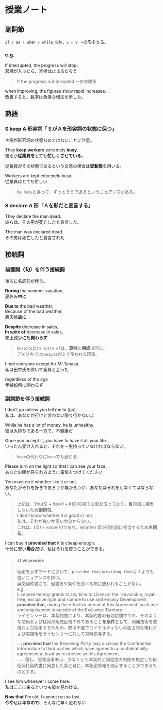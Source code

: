 # 授業ノート

## 副詞節

`if / as / when / while 分詞, S + V ～`の形をとる。

### e.g.

If interrupted, the progress will stop.  
邪魔が入ったら、進捗は止まるだろう

> If the progress is interrupted ～の省略形

when improving, the figures show rapid increases.  
改善すると、数字は急激な増加を示した。

## 熟語

### S keep A 形容詞「ＳがＡを形容詞の状態に保つ」

主語が形容詞の状態なのではないことに注意。

They **keep workers** extremely **busy**.  
彼らが**従業員を**とても**忙しくさせている**。

従業員がその状態であるという文意の場合は**受動態**を用いる。

Workers are kept extremely busy.  
従業員はとても忙しい

> `be busy`と違って、ずっとそうであるというニュアンスがある。

### S declare A 形「Ａを形だと宣言する」

They declare the man dead.  
彼らは、その男が死亡したと宣言した。

The man was declared dead.  
その男は死亡したと宣言された

## 接続詞

### 前置詞（句）を伴う接続詞

後ろに名詞句が伴う。

**During** the summer vacation,  
夏休み**中に**

**Due to** the bad weather,  
Because of the bad weather,  
悪天候**故に**

**Despite** decrease in sales,  
**In spite of** decrease in sales,  
売上減少**にも関わらず**

> `Despite`と`In spite of`は、**意味**と**構成**は同じ。  
> アメリカでは`Despite`がよく使われる印象。

I met everyone except for Mr.Tanaka.  
私は田中氏を除いて全員と会った

regardless of the age  
年齢如何に関わらず

### 副詞節を伴う接続詞

I don't go unless you tell me to (go).  
私は、あなたが行けと言わない限り行かないよ

While he has a lot of money, he is unhealthy.  
彼は大持ちである一方で、不健康だ

Once you accept it, you have to have it all your life.  
いったん受け入れると、それを一生持っていなければならない。

> `have`の代わりに`keep`でも通じる

Please turn on the light so that I can see your face.  
あなたの顔が見られるように電気をつけてください

You must do it whether like it or not.  
あなたがそれを好きであろうが無かろうが、あなたはそれをしなくてはならない。

> 上記は、You(S) + do(V) + it(O)の第３文型を取っており、目的語に相当しないため**副詞句**。  
> I don't know whether it is good or not.  
> 私は、それが良いか悪いか分からない。  
> これは、I(S) + know(V)であり、whether 節が目的語に相当するため**名詞句**。

I can buy it **provided that** it is cheap enough.  
十分に安い**場合だけ**、私はそれを買うことができる。

> #### `if` vs `provide`
>
> 仮定を示すワードにおいて、`provided that`/`providing that`は if よりも強いニュアンスを持つ。  
> 英文契約書にて、但書きや条件を述べる際に使われることが多い。  
> e.g.  
> Licensee hereby grants at any time to Licensor the irrevocable, royal-free, exclusive right and licence to use and employ Development, **provided that**, during the effective period of this Agreement, such use and employment is outside of the Exclusive Territory.  
> ライセンシーは、本契約書により、本契約書の有効期間中での、そのような使用および採用が販売区域の外であること**を条件として**、開発技術を使用および採用するための、取消不能でロイヤルティなしの独占的な権利および実施権をライセンサーに対して常時供与する。
>
> ...; **provided that** the Receiving Party may disclose the Confidential Information to third parties which have agreed to a confidentiality agreement at least as restrictive as this Agreement.  
> ...、**但し**、受領当事者は、少なくとも本契約と同程度の制限を規定した秘密保持契約書に同意した第三者に、本秘密情報を開示することができるものとする。

I see him whenever I come here.  
私はここに来るといつも彼を見かける。

**Now that** I'm old, I cannot run so fast.  
**今や**私は年**なので**、そんなに早く走れない
